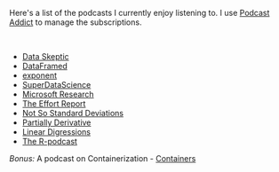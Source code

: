 <!-- 
.. title: My Podcast Playlist
.. slug: my-podcast-playlist
.. date: 2018-02-09 09:18:06 UTC+08:00
.. tags: data science, machine learning
.. category: 
.. link: 
.. description: 
.. type: text
-->

Here's a list of the podcasts I currently enjoy listening to. I use [Podcast Addict](https://play.google.com/store/apps/details?id=com.bambuna.podcastaddict&hl=en) to manage the subscriptions. 

<br>

- [Data Skeptic](https://dataskeptic.com/podcast)
- [DataFramed](https://www.datacamp.com/community/podcast)
- [exponent](http://exponent.fm/)
- [SuperDataScience](https://soundcloud.com/superdatascience)
- [Microsoft Research](https://www.microsoft.com/en-us/research/blog/category/podcast/)
- [The Effort Report](https://effortreport.libsyn.com/)
- [Not So Standard Deviations](http://nssdeviations.com/)
- [Partially Derivative](http://partiallyderivative.com/)
- [Linear Digressions](http://lineardigressions.com/)
- [The R-podcast](https://r-podcast.org/)

*Bonus:* A podcast on Containerization - [Containers](https://soundcloud.com/containersfmg)
